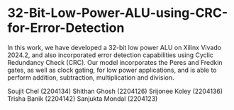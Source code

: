 # 32-Bit-Low-Power-ALU-using-CRC-for-Error-Detection
In this work, we have developed a 32-bit low power ALU on Xilinx Vivado 2024.2, and also incorporated error detection capabilities using Cyclic Redundancy Check (CRC). Our model incorporates the Peres and Fredkin gates, as well as clock gating, for low power applications, and is able to perform addition, subtraction, multiplication and division.

Soujit Chel (2204134)
Shithan Ghosh (2204126)
Srijonee Koley (2204136)
Trisha Banik (2204142)
Sanjukta Mondal (2204123)
